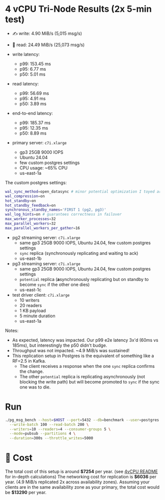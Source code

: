 # 4 vCPU Tri-Node Results (2x 5-min test)

- ✍️ write: 4.90 MiB/s (5,015 msg/s)
- 📖️ read: 24.49 MiB/s (25,073 msg/s)
- write latency:
  - p99: 153.45 ms
  - p95: 6.77 ms
  - p50: 5.01 ms
- read latency:
  - p99: 56.69 ms
  - p95: 4.91 ms
  - p50: 3.89 ms
- end-to-end latency:
  - p99: 185.37 ms
  - p95: 12.35 ms
  - p50: 8.89 ms

- primary server: `c7i.xlarge`
  - gp3 25GB 9000 IOPS
  - Ubuntu 24.04
  - few custom postgres settings
  - CPU usage: ~65% CPU
  - us-east-1a

The custom postgres settings:
```bash
wal_sync_method=open_datasync # minor potential optimization I toyed around with. Not certain it helped at all
wal_compression=on
hot_standby=on
hot_standby_feedback=on
synchronous_standby_names='FIRST 1 (pg2, pg3)'
wal_log_hints=on # guarantees correctness in failover
max_worker_processes=32
max_parallel_workers=32
max_parallel_workers_per_gather=16
```

- pg2 streaming server: `c7i.xlarge`
    - same gp3 25GB 9000 IOPS, Ubuntu 24.04, few custom postgres settings
    - `sync` replica (synchronously replicating and waiting to ack)
    - us-east-1b
- pg3 streaming server: `c7i.xlarge`
    - same gp3 25GB 9000 IOPS, Ubuntu 24.04, few custom postgres settings
    - `potential` replica (**a**synchronously replicating but on standby to become `sync` if the other one dies)
    - us-east-1c
- test driver client: `c7i.xlarge`
    - 10 writers
    - 20 readers
    - 1 KB payload
    - 5 minute duration
    - us-east-1a

Notes:
- As expected, latency was impacted. Our p99 e2e latency 3x'd (60ms vs 185ms), but interestingly the p50 didn't budge.
- Throughput was not impacted. ~4.9 MiB/s was sustained!
- This replication setup in Postgres is the equivalent of something like a RF=2.5 in Kafka.
  - The client receives a response when the one `sync` replica confirms the change.
  - The other `potential` replica is replicating asynchronously (not blocking the write path) but will become promoted to `sync` if the sync one was to die.

# Run

```bash
./pg_msg_bench --host=$HOST --port=5432 --db=benchmark --user=postgres --password=postgres --report=5s \
  --write-batch 100 --read-batch 200 \
  --writers=10 --readers=4 --consumer-groups 5 \
  --mode=pubsub --partitions 4 \
  --duration=300s --throttle_writes=5000
```

# 💸 Cost

The total cost of this setup is around **\$7254** per year. (see [4vCPU README](../single_node/4vcpu.md#-cost) for in-depth calculations)
The networking cost for replication is **\$6036** per year. (4.9 MiB/s replicated 2x across availability zones).
Assuming your clients are in the same availability zone as your primary, the total cost would be **\$13290** per year.
